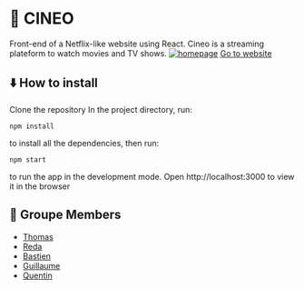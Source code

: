 # 🎥 CINEO

Front-end of a Netflix-like website using React.
Cineo is a streaming plateform to watch movies and TV shows.
[![homepage](readme-assets/homepage.gif)](https://cineo.netlify.app/)
[Go to website](https://cineo.netlify.app/)

## ⬇️ How to install

Clone the repository
In the project directory,
run:

```shell
npm install
```

to install all the dependencies,
then run:

```shell
npm start
```

to run the app in the development mode.
Open http://localhost:3000 to view it in the browser

##  👥 Groupe Members

- [Thomas](https://github.com/)
- [Reda](https://github.com/)
- [Bastien](https://github.com/)
- [Guillaume](https://github.com/graklecler)
- [Quentin](https://github.com/quentingrchr)
